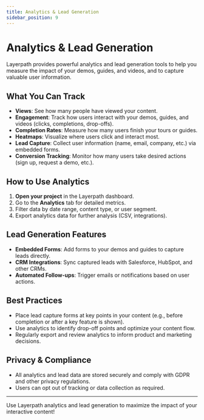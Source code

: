 ```yaml
---
title: Analytics & Lead Generation
sidebar_position: 9
---
```


# Analytics & Lead Generation

Layerpath provides powerful analytics and lead generation tools to help you measure the impact of your demos, guides, and videos, and to capture valuable user information.

## What You Can Track

- **Views**: See how many people have viewed your content.
- **Engagement**: Track how users interact with your demos, guides, and videos (clicks, completions, drop-offs).
- **Completion Rates**: Measure how many users finish your tours or guides.
- **Heatmaps**: Visualize where users click and interact most.
- **Lead Capture**: Collect user information (name, email, company, etc.) via embedded forms.
- **Conversion Tracking**: Monitor how many users take desired actions (sign up, request a demo, etc.).

## How to Use Analytics

1. **Open your project** in the Layerpath dashboard.
2. Go to the **Analytics** tab for detailed metrics.
3. Filter data by date range, content type, or user segment.
4. Export analytics data for further analysis (CSV, integrations).

## Lead Generation Features

- **Embedded Forms**: Add forms to your demos and guides to capture leads directly.
- **CRM Integrations**: Sync captured leads with Salesforce, HubSpot, and other CRMs.
- **Automated Follow-ups**: Trigger emails or notifications based on user actions.

## Best Practices

- Place lead capture forms at key points in your content (e.g., before completion or after a key feature is shown).
- Use analytics to identify drop-off points and optimize your content flow.
- Regularly export and review analytics to inform product and marketing decisions.

## Privacy & Compliance

- All analytics and lead data are stored securely and comply with GDPR and other privacy regulations.
- Users can opt out of tracking or data collection as required.

---

Use Layerpath analytics and lead generation to maximize the impact of your interactive content!
